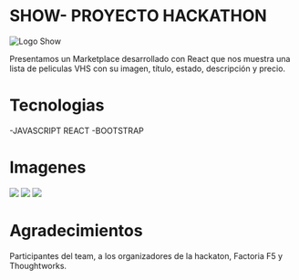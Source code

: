 # SHOW- PROYECTO HACKATHON
![Logo Show](/public/src/media/logo.png)

Presentamos un Marketplace desarrollado con React que nos muestra una lista de peliculas VHS con su imagen, título, estado, descripción y precio.

# Tecnologias

-JAVASCRIPT REACT
-BOOTSTRAP

# Imagenes
[![](https://i.ibb.co/ChGCsY6/show-763.png)](https://i.ibb.co/ChGCsY6/show-763.png)
[![](https://i.ibb.co/5ny5yPt/busquedas-764.png)](https://i.ibb.co/5ny5yPt/busquedas-764.png)
[![](https://i.ibb.co/nRRNsp9/pelis-767.png)](https://i.ibb.co/nRRNsp9/pelis-767.png)


# Agradecimientos
Participantes del team, a los organizadores de la hackaton, Factoria F5 y Thoughtworks.
